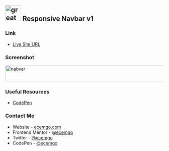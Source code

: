 ## <img src="https://user-images.githubusercontent.com/13468728/233831804-0f5c7ee5-d654-4c13-9c77-a5bd6dc4fe74.jpg" title="great tricks" alt="great tricks" width="50" height="50"/> Responsive Navbar v1

### Link

- [Live Site URL](https://ecemgo-navbar-v1.netlify.app/)

### Screenshot

<div align="left">
<img src="https://user-images.githubusercontent.com/13468728/233832750-e6db51f1-096b-4c57-bf8a-3fcc9be33b02.png" title="navbar" alt="nabvar" width="600" height="50"/>
</div>

### Useful Resources

- [CodePen](https://codepen.io/Sukhjinder-arora/pen/OZGomv)

### Contact Me

- Website - [ecemgo.com](https://www.ecemgo.com/)
- Frontend Mentor - [@ecemgo](https://www.frontendmentor.io/profile/ecemgo)
- Twitter - [@ecemgo](https://twitter.com/ecemgo)
- CodePen - [@ecemgo](https://codepen.io/ecemgo)


